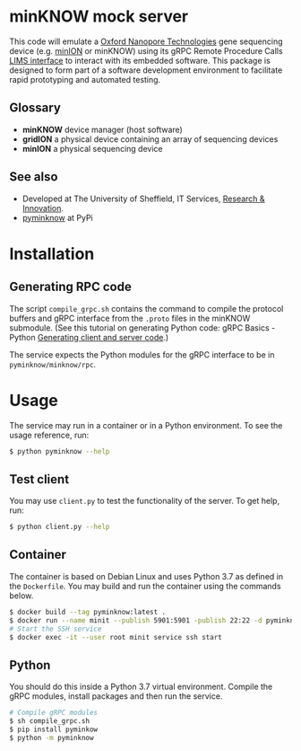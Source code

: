 # minKNOW mock server

This code will emulate a [Oxford Nanopore Technologies](https://nanoporetech.com/) gene sequencing device (e.g. [minION](https://nanoporetech.com/products/minion) or minKNOW) using its gRPC Remote Procedure Calls [LIMS interface](https://github.com/nanoporetech/minknow_lims_interface) to interact with its embedded software. This package is designed to form part of a software development environment to facilitate rapid prototyping and automated testing.

## Glossary

* **minKNOW** device manager (host software)
* **gridION** a physical device containing an array of sequencing devices
* **minION** a physical sequencing device

## See also

* Developed at The University of Sheffield, IT Services, [Research & Innovation](https://www.sheffield.ac.uk/it-services/research).
* [pyminknow](https://pypi.org/project/pyminknow/) at PyPi

# Installation

## Generating RPC code

The script `compile_grpc.sh` contains the command to compile the protocol buffers and gRPC interface from the `.proto` files in the minKNOW submodule. (See this tutorial on generating Python code: gRPC Basics - Python [Generating client and server code](https://grpc.io/docs/tutorials/basic/python/#generating-client-and-server-code).)

The service expects the Python modules for the gRPC interface to be in `pyminknow/minknow/rpc`.

# Usage

The service may run in a container or in a Python environment. To see the usage reference, run:

```bash
$ python pyminknow --help
```



## Test client

You may use `client.py` to test the functionality of the server. To get help, run:

```bash
$ python client.py --help
```



## Container

The container is based on Debian Linux and uses Python 3.7 as defined in the `Dockerfile`. You may build and run the container using the commands below.

```bash
$ docker build --tag pyminknow:latest .
$ docker run --name minit --publish 5901:5901 -publish 22:22 -d pyminknow:latest
# Start the SSH service
$ docker exec -it --user root minit service ssh start
```

## Python

You should do this inside a Python 3.7 virtual environment. Compile the gRPC modules, install packages and then run the service. 

```bash
# Compile gRPC modules
$ sh compile_grpc.sh
$ pip install pyminkow
$ python -m pyminknow
```

